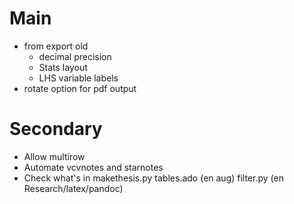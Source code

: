 # Main

- from export old
    - decimal precision
    - Stats layout
    - LHS variable labels
- rotate option for pdf output

# Secondary

- Allow multirow
- Automate vcvnotes and starnotes
- Check what's in makethesis.py tables.ado (en aug) filter.py (en Research/latex/pandoc)